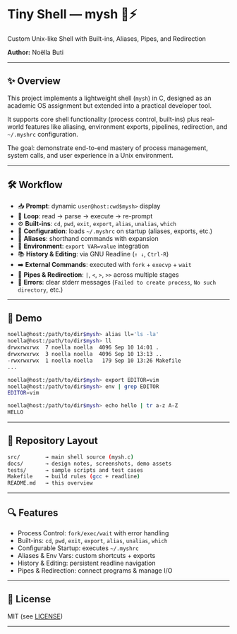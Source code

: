 # Tiny Shell — mysh 🐚⚡
Custom Unix-like Shell with Built-ins, Aliases, Pipes, and Redirection

**Author:** Noëlla Buti

---

## ✨ Overview
This project implements a lightweight shell (`mysh`) in C, designed as an academic OS assignment but extended into a practical developer tool.  

It supports core shell functionality (process control, built-ins) plus real-world features like aliasing, environment exports, pipelines, redirection, and `~/.myshrc` configuration.

The goal: demonstrate end-to-end mastery of process management, system calls, and user experience in a Unix environment.

---

## 🛠️ Workflow
- 📥 **Prompt**: dynamic `user@host:cwd$mysh>` display  
- 🔄 **Loop**: read → parse → execute → re-prompt  
- ⚙️ **Built-ins**: `cd`, `pwd`, `exit`, `export`, `alias`, `unalias`, `which`  
- 📝 **Configuration**: loads `~/.myshrc` on startup (aliases, exports, etc.)  
- 🧾 **Aliases**: shorthand commands with expansion  
- 🌱 **Environment**: `export VAR=value` integration  
- 📚 **History & Editing**: via GNU Readline (`↑ ↓`, `Ctrl-R`)  
- ➡️ **External Commands**: executed with `fork` + `execvp` + `wait`  
- 🔗 **Pipes & Redirection**: `|`, `<`, `>`, `>>` across multiple stages  
- 🛑 **Errors**: clear stderr messages (`Failed to create process`, `No such directory`, etc.)

---

## 🚦 Demo
```bash
noella@host:/path/to/dir$mysh> alias ll='ls -la'
noella@host:/path/to/dir$mysh> ll
drwxrwxrwx  7 noella noella  4096 Sep 10 14:01 .
drwxrwxrwx  3 noella noella  4096 Sep 10 13:13 ..
-rwxrwxrwx  1 noella noella   179 Sep 10 13:26 Makefile
...

noella@host:/path/to/dir$mysh> export EDITOR=vim
noella@host:/path/to/dir$mysh> env | grep EDITOR
EDITOR=vim

noella@host:/path/to/dir$mysh> echo hello | tr a-z A-Z
HELLO
```

---

## 📁 Repository Layout
```bash
src/        → main shell source (mysh.c)
docs/       → design notes, screenshots, demo assets
tests/      → sample scripts and test cases
Makefile    → build rules (gcc + readline)
README.md   → this overview
```
---

## 🔍 Features

- Process Control: `fork/exec/wait` with error handling
- Built-ins: `cd`, `pwd`, `exit`, `export`, `alias`, `unalias`, `which`
- Configurable Startup: executes `~/.myshrc`
- Aliases & Env Vars: custom shortcuts + exports
- History & Editing: persistent readline navigation
- Pipes & Redirection: connect programs & manage I/O

---

## 📜 License
MIT (see [LICENSE](LICENSE))

---

